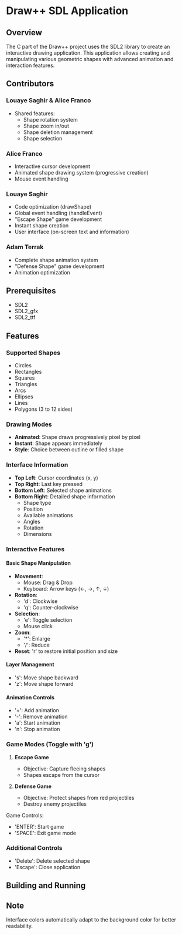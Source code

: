 # Draw++ SDL Application

## Overview
The C part of the Draw++ project uses the SDL2 library to create an interactive drawing application. This application allows creating and manipulating various geometric shapes with advanced animation and interaction features.

## Contributors

### Louaye Saghir & Alice Franco
- Shared features:
  - Shape rotation system
  - Shape zoom in/out
  - Shape deletion management
  - Shape selection

### Alice Franco
- Interactive cursor development
- Animated shape drawing system (progressive creation)
- Mouse event handling

### Louaye Saghir
- Code optimization (drawShape)
- Global event handling (handleEvent)
- "Escape Shape" game development
- Instant shape creation
- User interface (on-screen text and information)

### Adam Terrak
- Complete shape animation system
- "Defense Shape" game development
- Animation optimization

## Prerequisites
- SDL2
- SDL2_gfx
- SDL2_ttf

## Features

### Supported Shapes
- Circles
- Rectangles
- Squares
- Triangles
- Arcs
- Ellipses
- Lines
- Polygons (3 to 12 sides)

### Drawing Modes
- **Animated**: Shape draws progressively pixel by pixel
- **Instant**: Shape appears immediately
- **Style**: Choice between outline or filled shape

### Interface Information
- **Top Left**: Cursor coordinates (x, y)
- **Top Right**: Last key pressed
- **Bottom Left**: Selected shape animations
- **Bottom Right**: Detailed shape information
  - Shape type
  - Position
  - Available animations
  - Angles
  - Rotation
  - Dimensions

### Interactive Features

#### Basic Shape Manipulation
- **Movement**: 
  - Mouse: Drag & Drop
  - Keyboard: Arrow keys (←, →, ↑, ↓)
- **Rotation**: 
  - 'd': Clockwise
  - 'q': Counter-clockwise
- **Selection**: 
  - 'e': Toggle selection
  - Mouse click
- **Zoom**: 
  - '*': Enlarge
  - '/': Reduce
- **Reset**: 'r' to restore initial position and size

#### Layer Management
- 's': Move shape backward
- 'z': Move shape forward

#### Animation Controls
- '+': Add animation
- '-': Remove animation
- 'a': Start animation
- 'n': Stop animation

### Game Modes (Toggle with 'g')
1. **Escape Game**
   - Objective: Capture fleeing shapes
   - Shapes escape from the cursor

2. **Defense Game**
   - Objective: Protect shapes from red projectiles
   - Destroy enemy projectiles

Game Controls:
- 'ENTER': Start game
- 'SPACE': Exit game mode

### Additional Controls
- 'Delete': Delete selected shape
- 'Escape': Close application

## Building and Running

## Note
Interface colors automatically adapt to the background color for better readability.
